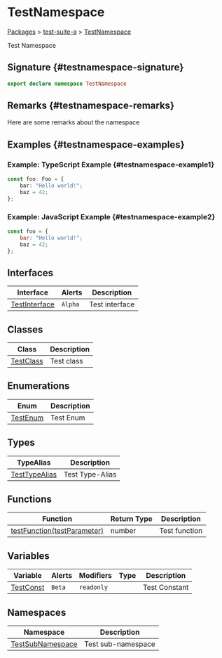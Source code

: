 # TestNamespace

[Packages](/) > [test-suite-a](/test-suite-a/) > [TestNamespace](/test-suite-a/testnamespace-namespace/)

Test Namespace

## Signature {#testnamespace-signature}

```typescript
export declare namespace TestNamespace
```

## Remarks {#testnamespace-remarks}

Here are some remarks about the namespace

## Examples {#testnamespace-examples}

### Example: TypeScript Example {#testnamespace-example1}



```typescript
const foo: Foo = {
	bar: "Hello world!";
	baz = 42;
};
```

### Example: JavaScript Example {#testnamespace-example2}



```javascript
const foo = {
	bar: "Hello world!";
	baz = 42;
};
```

## Interfaces

| Interface | Alerts | Description |
| - | - | - |
| [TestInterface](/test-suite-a/testnamespace-namespace/testinterface-interface/) | `Alpha` | Test interface |

## Classes

| Class | Description |
| - | - |
| [TestClass](/test-suite-a/testnamespace-namespace/testclass-class/) | Test class |

## Enumerations

| Enum | Description |
| - | - |
| [TestEnum](/test-suite-a/testnamespace-namespace/testenum-enum/) | Test Enum |

## Types

| TypeAlias | Description |
| - | - |
| [TestTypeAlias](/test-suite-a/testnamespace-namespace/testtypealias-typealias/) | Test Type-Alias |

## Functions

| Function | Return Type | Description |
| - | - | - |
| [testFunction(testParameter)](/test-suite-a/testnamespace-namespace/testfunction-function) | number | Test function |

## Variables

| Variable | Alerts | Modifiers | Type | Description |
| - | - | - | - | - |
| [TestConst](/test-suite-a/testnamespace-namespace/testconst-variable) | `Beta` | `readonly` | | Test Constant |

## Namespaces

| Namespace | Description |
| - | - |
| [TestSubNamespace](/test-suite-a/testnamespace-namespace/testsubnamespace-namespace/) | Test sub-namespace |
